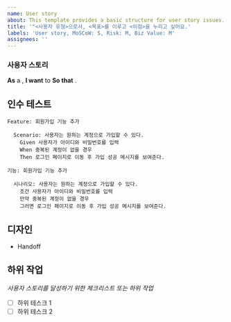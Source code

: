 ```yaml
---
name: User story
about: This template provides a basic structure for user story issues.
title: '"<사용자 유형>으로서, <목표>를 이루고 <이점>을 누리고 싶어요.'
labels: 'User story, MoSCoW: S, Risk: M, Biz Value: M'
assignees: ''
---
```


### 사용자 스토리

**As** a <type of user>,
**I want** to <a goal>
**So that** <benefit>.

## 인수 테스트

```gherkin=
Feature: 회원가입 기능 추가

  Scenario: 사용자는 원하는 계정으로 가입할 수 있다.
    Given 사용자가 아이디와 비밀번호를 입력
    When 중복된 계정이 없을 경우
    Then 로그인 페이지로 이동 후 가입 성공 메시지를 보여준다.
```

```gherkin=
기능: 회원가입 기능 추가

  시나리오: 사용자는 원하는 계정으로 가입할 수 있다.
    조건 사용자가 아이디와 비밀번호를 입력
    만약 중복된 계정이 없을 경우
    그러면 로그인 페이지로 이동 후 가입 성공 메시지를 보여준다.
```

## 디자인

- Handoff

## 하위 작업

_사용자 스토리를 달성하기 위한 체크리스트 또는 하위 작업_

- [ ] 하위 테스크 1
- [ ] 하위 테스크 2
